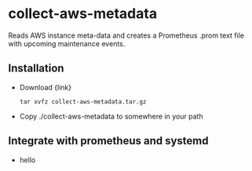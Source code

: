 # collect-aws-metadata
Reads AWS instance meta-data and creates a Prometheus .prom text file with upcoming maintenance events.

## Installation

- Download {link}

    ```
    tar xvfz collect-aws-metadata.tar.gz
    ```

- Copy ./collect-aws-metadata to somewhere in your path

## Integrate with prometheus and systemd

- hello
